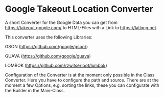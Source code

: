 # Google Takeout Location Converter
A short Converter for the Google Data you can get from https://takeout.google.com/ to HTML-Files with a Link to https://latlong.net.

This converter uses the following Libraries:

GSON (https://github.com/google/gson/)

GUAVA (https://github.com/google/guava)

LOMBOK (https://github.com/rzwitserloot/lombok)



Configuration of the Converter is at the moment only possible in the Class Converter.
Here you have to configure the path and source. There are at the moment a few Options, e.g. sorting the links, these you can configurate with the Builder in the Main-Class.
